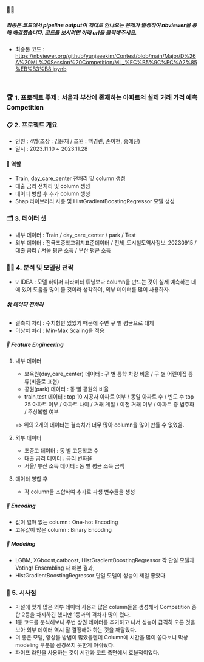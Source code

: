 ### 🙇‍♂️ 
#####  최종본 코드에서 pipeline output이 제대로 안나오는 문제가 발생하여 nbviewer을 통해 해결했습니다. 코드를 보시려면 아래 url을 클릭해주세요.
- 최종본 코드 : https://nbviewer.org/github/yunjaeekim/Contest/blob/main/Major/D%26A%20ML%20Session%20Competition/ML_%EC%B5%9C%EC%A2%85%EB%B3%B8.ipynb

<br>

### 🏆 1. 프로젝트 주제 : 서울과 부산에 존재하는 아파트의 실제 거래 가격 예측 Competition

### 📋 2. 프로젝트 개요 
- 인원 : 4명(조장 : 김윤재 / 조원 : 백경린, 손아현, 홍예진)
- 일시 : 2023.11.10 ~ 2023.11.28
#### 📌 역할
- Train, day_care_center 전처리 및 column 생성
- 대출 금리 전처리 및 column 생성
- 데이터 병합 후 추가 column 생성
- Shap 라이브러리 사용 및 HistGradientBoostingRegressor 모델 생성

### 🗂️ 3. 데이터 셋
- 내부 데이터 : Train / day_care_center / park / Test
- 외부 데이터 : 전국초중학교위치표준데이터 / 전체_도시철도역사정보_20230915 / 대출 금리 / 서울 평균 소득 / 부산 평균 소득

### 🕵️‍♂️ 4. 분석 및 모델링 전략
- 💡 IDEA : 모델 하이퍼 파라미터 튜닝보다 column을 만드는 것이 실제 예측하는 데에 있어 도움을 많이 줄 것이라 생각하여, 외부 데이터를 많이 사용하자.

##### 🛠️ 데이터 전처리
- 결측치 처리 : 수치형만 있었기 때문에 주변 구 별 평균으로 대체
- 이상치 처리 : Min-Max Scaling을 적용

##### 🚀 Feature Engineering
1) 내부 데이터
   - 보육원(day_care_center) 데이터 : 구 별 통학 차량 비율 / 구 별 어린이집 종류(비율로 표현)
   - 공원(park) 데이터 : 동 별 공원의 비율
   - train,test 데이터 : top 10 시공사 아파트 여부 / 동일 아파트 수 / 빈도 수 top 25 아파트 여부 / 아파트 나이 / 거래 계절 / 이전 거래 여부 / 아파트 층 범주화 / 주상복합 여부 

    => 위의 2개의 데이터는 결측치가 너무 많아 column을 많이 만들 수 없었음.
2) 외부 데이터
   - 초중고 데이터 : 동 별 고등학교 수
   - 대출 금리 데이터 : 금리 변화율
   - 서울/ 부산 소득 데이터 : 동 별 평균 소득 금액

3) 데이터 병합 후
   - 각 column들 조합하여 추가로 파생 변수들을 생성

##### 🔄 Encoding
- 값이 얼마 없는 column : One-hot Encoding
- 고유값이 많은 column : Binary Encoding

##### 🎯 Modeling
- LGBM, XGboost,catboost, HistGradientBoostingRegressor 각 단일 모델과 Voting/ Ensembling 다 해본 결과,
- HistGradientBoostingRegressor 단일 모델이 성능이 제일 좋았다.

### 📝 5. 시사점
- 가설에 맞게 많은 외부 데이터 사용과 많은 column들을 생성해서 Competition 종합 2등을 차지하긴 했지만 1등과의 격차가 많이 컸다.
- 1등 코드를 분석해보니 주변 상권 데이터를 추가하고 나서 성능이 급격히 오른 것을 보아 외부 데이터 역시 잘 결정해야 하는 것을 깨달았다.
- 더 좋은 모델, 앙상블 방법이 많았을텐데 Column에 시간을 많이 쏟다보니 막상 modeling 부분을 신경쓰지 못한게 아쉬웠다.
- 파이프 라인을 사용하는 것이 시간과 코드 측면에서 효율적이었다.
